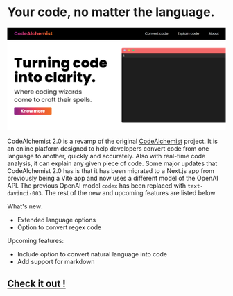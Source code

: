 # Your code, no matter the language.

![Landing page image](./public//CodeAlchemist-2.0.png)

CodeAlchemist 2.0 is a revamp of the original [CodeAlchemist](https://github.com/Ryukemeister/CodeAlchemist) project. It is an online platform designed to help developers convert code from one language to another, quickly and accurately. Also with real-time code analysis, it can explain any given piece of code. Some major updates that CodeAlchemist 2.0 has is that it has been migrated to a Next.js app from previously being a Vite app and now uses a different model of the OpenAI API. The previous OpenAI model `codex` has been replaced with `text-davinci-003`. The rest of the new and upcoming features are listed below

What's new:

- Extended language options
- Option to convert regex code

Upcoming features:

- Include option to convert natural language into code
- Add support for markdown

## [Check it out !](https://codealchemist.vercel.app/)

